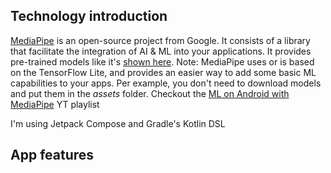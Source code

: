 ## Technology introduction
[MediaPipe](https://github.com/google/mediapipe) is an open-source project from Google. It consists of a library that facilitate the integration of AI & ML into your applications. It provides pre-trained models like it's [shown here](https://mediapipe-studio.webapps.google.com/home). Note: MediaPipe uses or is based on the TensorFlow Lite, and provides an easier way to add some basic ML capabilities to your apps. Per example, you don't need to download models and put them in the *assets* folder. Checkout the [ML on Android with MediaPipe](https://www.youtube.com/playlist?list=PLOU2XLYxmsILZnKn6Erxdyhxmc3fxyitP) YT playlist

I'm using Jetpack Compose and Gradle's Kotlin DSL

## App features



